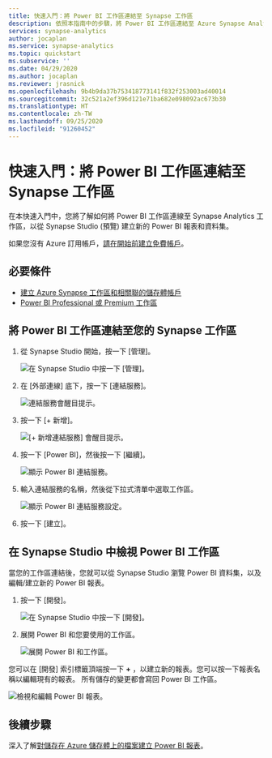```yaml
---
title: 快速入門：將 Power BI 工作區連結至 Synapse 工作區
description: 依照本指南中的步驟，將 Power BI 工作區連結至 Azure Synapse Analytics 工作區。
services: synapse-analytics
author: jocaplan
ms.service: synapse-analytics
ms.topic: quickstart
ms.subservice: ''
ms.date: 04/29/2020
ms.author: jocaplan
ms.reviewer: jrasnick
ms.openlocfilehash: 9b4b9da37b753418773141f832f253003ad40014
ms.sourcegitcommit: 32c521a2ef396d121e71ba682e098092ac673b30
ms.translationtype: HT
ms.contentlocale: zh-TW
ms.lasthandoff: 09/25/2020
ms.locfileid: "91260452"
---
```

# <a name="quickstart-linking-a-power-bi-workspace-to-a-synapse-workspace"></a>快速入門：將 Power BI 工作區連結至 Synapse 工作區

在本快速入門中，您將了解如何將 Power BI 工作區連線至 Synapse Analytics 工作區，以從 Synapse Studio (預覽) 建立新的 Power BI 報表和資料集。

如果您沒有 Azure 訂用帳戶，[請在開始前建立免費帳戶](https://azure.microsoft.com/free/)。

## <a name="prerequisites"></a>必要條件

- [建立 Azure Synapse 工作區和相關聯的儲存體帳戶](quickstart-create-workspace.md)
- [Power BI Professional 或 Premium 工作區](https://docs.microsoft.com/power-bi/service-create-the-new-workspaces)

## <a name="link-power-bi-workspace-to-your-synapse-workspace"></a>將 Power BI 工作區連結至您的 Synapse 工作區

1. 從 Synapse Studio 開始，按一下 [管理]。

    ![在 Synapse Studio 中按一下 [管理]。](media/quickstart-link-powerbi/synapse-studio-click-manage.png)

2. 在 [外部連線] 底下，按一下 [連結服務]。

    ![連結服務會醒目提示。](media/quickstart-link-powerbi/manage-click-linked-services.png)

3. 按一下 [+ 新增]。

    ![[+ 新增連結服務] 會醒目提示。](media/quickstart-link-powerbi/new-highlighted.png)

4. 按一下 [Power BI]，然後按一下 [繼續]。

    ![顯示 Power BI 連結服務。](media/quickstart-link-powerbi/powerbi-linked-service.png)

5. 輸入連結服務的名稱，然後從下拉式清單中選取工作區。

    ![顯示 Power BI 連結服務設定。](media/quickstart-link-powerbi/workspace-link-dialog.png)

6. 按一下 [建立]。

## <a name="view-power-bi-workspace-in-synapse-studio"></a>在 Synapse Studio 中檢視 Power BI 工作區

當您的工作區連結後，您就可以從 Synapse Studio 瀏覽 Power BI 資料集，以及編輯/建立新的 Power BI 報表。

1. 按一下 [開發]。

    ![在 Synapse Studio 中按一下 [開發]。](media/quickstart-link-powerbi/synapse-studio-click-develop.png)

2. 展開 Power BI 和您要使用的工作區。

    ![展開 Power BI 和工作區。](media/quickstart-link-powerbi/develop-expand-powerbi.png)

您可以在 [開發] 索引標籤頂端按一下 **+** ，以建立新的報表。您可以按一下報表名稱以編輯現有的報表。 所有儲存的變更都會寫回 Power BI 工作區。

![檢視和編輯 Power BI 報表。](media/quickstart-link-powerbi/powerbi-report.png)


## <a name="next-steps"></a>後續步驟

深入了解[對儲存在 Azure 儲存體上的檔案建立 Power BI 報表](sql/tutorial-connect-power-bi-desktop.md)。
